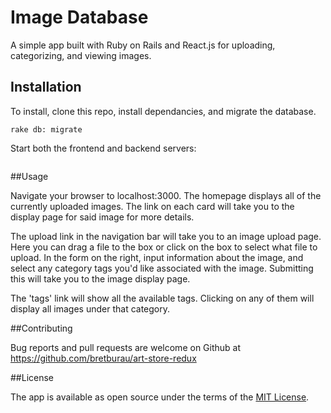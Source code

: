 # Image Database

A simple app built with Ruby on Rails and React.js for uploading, categorizing, and viewing images.

## Installation

To install, clone this repo, install dependancies, and migrate the database.

```bundle install
rake db: migrate
```

Start both the frontend and backend servers:

```rake start
```

##Usage

Navigate your browser to localhost:3000. The homepage displays all of the currently uploaded images. The link on each card will take you to the display page for said image for more details. 

The upload link in the navigation bar will take you to an image upload page. Here you can drag a file to the box or click on the box to select what file to upload. In the form on the right, input information about the image, and select any category tags you'd like associated with the image. Submitting this will take you to the image display page.

The 'tags' link will show all the available tags. Clicking on any of them will display all images under that category.

##Contributing 

Bug reports and pull requests are welcome on Github at https://github.com/bretburau/art-store-redux

##License

The app is available as open source under the terms of the [MIT License](http://opensource.org/licenses/MIT).